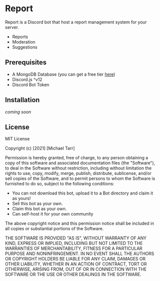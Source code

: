 # Report

Report is a Discord bot that host a report management system for your server.

  - Reports
  - Moderation
  - Suggestions

## Prerequisites

- A MongoDB Database (you can get a free tier [here](https://www.mongodb.com/cloud/atlas))
- Discord.js ^v12
- Discord Bot Token

## Installation
*coming soon*

## License

MIT License

Copyright (c) [2021] [Michael Tarr]

Permission is hereby granted, free of charge, to any person obtaining a copy
of this software and associated documentation files (the "Software"), to deal
in the Software without restriction, including without limitation the rights
to use, copy, modify, merge, publish, distribute, sublicense, and/or sell
copies of the Software, and to permit persons to whom the Software is
furnished to do so, subject to the following conditions:

- You can not download this bot, upload it to a Bot directory and claim it as yours!
- Sell this bot as your own.
- Claim this bot as your own.
- Can self-host it for your own community

The above copyright notice and this permission notice shall be included in all
copies or substantial portions of the Software.

THE SOFTWARE IS PROVIDED "AS IS", WITHOUT WARRANTY OF ANY KIND, EXPRESS OR
IMPLIED, INCLUDING BUT NOT LIMITED TO THE WARRANTIES OF MERCHANTABILITY,
FITNESS FOR A PARTICULAR PURPOSE AND NONINFRINGEMENT. IN NO EVENT SHALL THE
AUTHORS OR COPYRIGHT HOLDERS BE LIABLE FOR ANY CLAIM, DAMAGES OR OTHER
LIABILITY, WHETHER IN AN ACTION OF CONTRACT, TORT OR OTHERWISE, ARISING FROM,
OUT OF OR IN CONNECTION WITH THE SOFTWARE OR THE USE OR OTHER DEALINGS IN THE
SOFTWARE.
